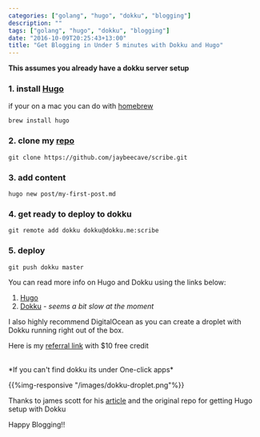```yaml
---
categories: ["golang", "hugo", "dokku", "blogging"]
description: ""
tags: ["golang", "hugo", "dokku", "blogging"]
date: "2016-10-09T20:25:43+13:00"
title: "Get Blogging in Under 5 minutes with Dokku and Hugo"
---
```


**This assumes you already have a dokku server setup**

### 1. install [Hugo](https://gohugo.io/)

if your on a mac you can do with [homebrew](http://brew.sh/) 

    brew install hugo

### 2. clone my [repo](https://github.com/jaybeecave/scribe)  

    git clone https://github.com/jaybeecave/scribe.git

### 3. add content

    hugo new post/my-first-post.md



### 4. get ready to deploy to dokku

    git remote add dokku dokku@dokku.me:scribe


### 5. deploy

    git push dokku master


You can read more info on Hugo and Dokku using the links below:

1. [Hugo](https://gohugo.io/)
2. [Dokku](http://dokku.viewdocs.io/dokku/) - *seems a bit slow at the moment*

I also highly recommend DigitalOcean as you can create a droplet with Dokku running right out of the box.

Here is my [referral link](https://m.do.co/c/b326711cef08) with $10 free credit

<br>
*If you can't find dokku its under One-click apps* 

{{%img-responsive "/images/dokku-droplet.png"%}}

Thanks to james scott for his [article](https://jamescscott.io/2016/09/04/deploying-hugo-on-dokku/) and the original repo for getting Hugo setup with Dokku

Happy Blogging!!